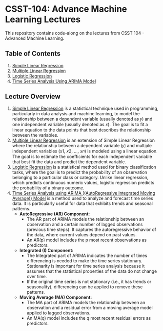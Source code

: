 # CSST-104: Advance Machine Learning Lectures
 This repository contains code-along on the lectures from CSST 104 - Advanced Machine Learning.

## Table of Contents
1. <a href="Simple-Linear-Regression/simple_linear_regression.ipynb">Simple Linear Regression</a>
2. <a href="Multiple-Linear-Regression/multiple_linear_regression.ipynb">Multiple Linear Regression</a>
3. <a href="Logistic-Regression/logistic_regression.ipynb">Logistic Regression</a>
4. <a href="Time-Series-Analysis-Using-ARIMA-Model/time_series_analysis_using_arima.ipynb">Time Series Analysis Using ARIMA Model</a>

## Lecture Overview
1. [Simple Linear Regression](https://www.scribbr.com/statistics/simple-linear-regression/) is a statistical technique used in programming, particularly in data analysis and machine learning, to model the relationship between a dependent variable (usually denoted as 𝑦) and one independent variable (usually denoted as 𝑥). The goal is to fit a linear equation to the data points that best describes the relationship between the variables.
2. [Multiple Linear Regression](https://www.scribbr.com/statistics/multiple-linear-regression/) is an extension of Simple Linear Regression where the relationship between a dependent variable (𝑦) and multiple independent variables (𝑥1, 𝑥2, …, 𝑥𝑛) is modeled using a linear equation. The goal is to estimate the coefficients for each independent variable that best fit the data and predict the dependent variable.
3. [Logistic Regression](https://www.ibm.com/topics/logistic-regression) is a statistical method used for binary classification tasks, where the goal is to predict the probability of an observation belonging to a particular class or category. Unlike linear regression, which predicts continuous numeric values, logistic regression predicts the probability of a binary outcome.
4. [Time Series Analysis using ARIMA ((AutoRegressive Integrated Moving Average)) Model](https://towardsdatascience.com/an-introduction-to-time-series-analysis-with-arima-a8b9c9a961fb) is a method used to analyze and forecast time series data. It is particularly useful for data that exhibits trends and seasonal patterns.
   - **AutoRegressive (AR) Component:**
     - The AR part of ARIMA models the relationship between an observation and a certain number of lagged observations (previous time steps). It captures the autoregressive behavior of the data, where current values depend on past values.
     - An AR(p) model includes the p most recent observations as predictors.
   - **Integrated (I) Component:**
     - The Integrated part of ARIMA indicates the number of times differencing is needed to make the time series stationary. Stationarity is important for time series analysis because it assumes that the statistical properties of the data do not change over time.
     - If the original time series is not stationary (i.e., it has trends or seasonality), differencing can be applied to remove these patterns.
   - **Moving Average (MA) Component:**
     - The MA part of ARIMA models the relationship between an observation and a residual error from a moving average model applied to lagged observations.
     - An MA(q) model includes the q most recent residual errors as predictors.
